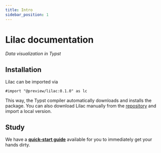 ```yaml
---
title: Intro
sidebar_position: 1
---
```

# Lilac documentation
_Data visualization in Typst_


## Installation
Lilac can be imported via
```typ
#import "@preview/lilac:0.1.0" as lc
```
This way, the Typst compiler automatically downloads and installs the package. 
You can also download Lilac manually from the [repository](https://github.com/lilac-plot/lilac) and import a local version. 


## Study

We have a [**quick-start guide**](./quickstart.md) available for you to immediately get your hands dirty. 

